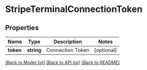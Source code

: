 # StripeTerminalConnectionToken

## Properties
Name | Type | Description | Notes
------------ | ------------- | ------------- | -------------
**token** | **string** | Connection Token | [optional] 

[[Back to Model list]](../README.md#documentation-for-models) [[Back to API list]](../README.md#documentation-for-api-endpoints) [[Back to README]](../README.md)


